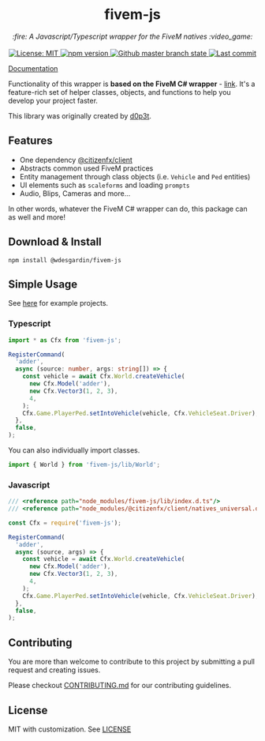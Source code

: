<h1 align="center">fivem-js</h1>

<p align="center">
  <i>:fire: A Javascript/Typescript wrapper for the FiveM natives :video_game:</i>
  <br>
  <br>
  <a href="https://github.com/wdesgardin/fivem-js/blob/master/LICENSE">
    <img src="https://img.shields.io/badge/License-MIT-blue.svg?logo=github" alt="License: MIT">
  </a>
    <a href="https://www.npmjs.com/package/@wdesgardin/fivem-js">
    <img src="https://img.shields.io/npm/v/@wdesgardin%2ffivem-js?style=flat" alt="npm version">
  </a>
  <a href="https://github.com/wdesgardin/fivem-js/actions/workflows/main.yml">
    <img alt="Github master branch state" src="https://img.shields.io/github/workflow/status/wdesgardin/fivem-js/CI?logo=github">
  </a>
  <a href="https://github.com/wdesgardin/fivem-js/commits/master">
    <img src="https://img.shields.io/github/last-commit/wdesgardin/fivem-js.svg?logo=github" alt="Last commit">
  </a>
</p>

<a href="https://wdesgardin.github.io/fivem-js/">Documentation</a>

Functionality of this wrapper is **based on the FiveM C# wrapper** - [link](https://github.com/citizenfx/fivem/tree/master/code/client/clrcore/External). It's a feature-rich set of helper classes, objects, and functions to help you develop your project faster.

This library was originally created by <a href="https://github.com/d0p3t/fivem-js">d0p3t</a>.

## Features

- One dependency [@citizenfx/client](https://www.npmjs.com/package/@citizenfx/client)
- Abstracts common used FiveM practices
- Entity management through class objects (i.e. `Vehicle` and `Ped` entities)
- UI elements such as `scaleforms` and loading `prompts`
- Audio, Blips, Cameras and more...

In other words, whatever the FiveM C# wrapper can do, this package can as well and more!

## Download & Install

`npm install @wdesgardin/fivem-js`

## Simple Usage

See [here](https://github.com/wdesgardin/fivem-js/tree/master/examples) for example projects.

### Typescript

```typescript
import * as Cfx from 'fivem-js';

RegisterCommand(
  'adder',
  async (source: number, args: string[]) => {
    const vehicle = await Cfx.World.createVehicle(
      new Cfx.Model('adder'),
      new Cfx.Vector3(1, 2, 3),
      4,
    );
    Cfx.Game.PlayerPed.setIntoVehicle(vehicle, Cfx.VehicleSeat.Driver);
  },
  false,
);
```

You can also individually import classes.

```typescript
import { World } from 'fivem-js/lib/World';
```

### Javascript

```js
/// <reference path="node_modules/fivem-js/lib/index.d.ts"/>
/// <reference path="node_modules/@citizenfx/client/natives_universal.d.ts"/>

const Cfx = require('fivem-js');

RegisterCommand(
  'adder',
  async (source, args) => {
    const vehicle = await Cfx.World.createVehicle(
      new Cfx.Model('adder'),
      new Cfx.Vector3(1, 2, 3),
      4,
    );
    Cfx.Game.PlayerPed.setIntoVehicle(vehicle, Cfx.VehicleSeat.Driver);
  },
  false,
);
```

## Contributing

You are more than welcome to contribute to this project by submitting a pull request and creating issues.

Please checkout [CONTRIBUTING.md](./CONTRIBUTING.md) for our contributing guidelines.

## License

MIT with customization. See [LICENSE](https://github.com/wdesgardin/fivem-js/blob/master/LICENSE)
